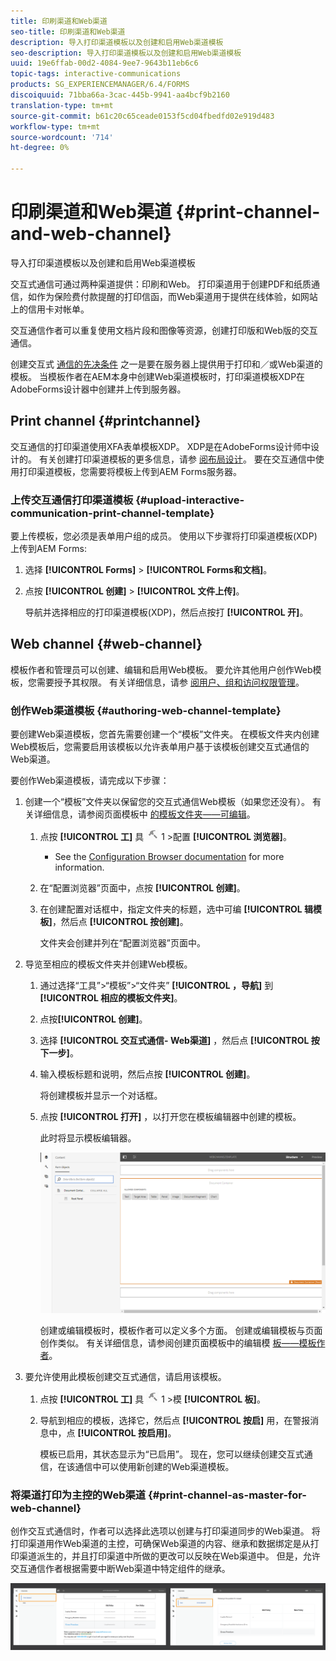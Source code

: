 ```yaml
---
title: 印刷渠道和Web渠道
seo-title: 印刷渠道和Web渠道
description: 导入打印渠道模板以及创建和启用Web渠道模板
seo-description: 导入打印渠道模板以及创建和启用Web渠道模板
uuid: 19e6ffab-00d2-4084-9ee7-9643b11eb6c6
topic-tags: interactive-communications
products: SG_EXPERIENCEMANAGER/6.4/FORMS
discoiquuid: 71bba66a-3cac-445b-9941-aa4bcf9b2160
translation-type: tm+mt
source-git-commit: b61c20c65ceade0153f5cd04fbedfd02e919d483
workflow-type: tm+mt
source-wordcount: '714'
ht-degree: 0%

---
```



# 印刷渠道和Web渠道 {#print-channel-and-web-channel}

导入打印渠道模板以及创建和启用Web渠道模板

交互式通信可通过两种渠道提供：印刷和Web。 打印渠道用于创建PDF和纸质通信，如作为保险费付款提醒的打印信函，而Web渠道用于提供在线体验，如网站上的信用卡对帐单。

交互通信作者可以重复使用文档片段和图像等资源，创建打印版和Web版的交互通信。

创建交互式 [通信的先决条件](/help/forms/using/create-interactive-communication.md) 之一是要在服务器上提供用于打印和／或Web渠道的模板。 当模板作者在AEM本身中创建Web渠道模板时，打印渠道模板XDP在AdobeForms设计器中创建并上传到服务器。

## Print channel {#printchannel}

交互通信的打印渠道使用XFA表单模板XDP。 XDP是在AdobeForms设计师中设计的。 有关创建打印渠道模板的更多信息，请参 [阅布局设计](/help/forms/using/layout-design-details.md)。 要在交互通信中使用打印渠道模板，您需要将模板上传到AEM Forms服务器。

### 上传交互通信打印渠道模板 {#upload-interactive-communication-print-channel-template}

要上传模板，您必须是表单用户组的成员。 使用以下步骤将打印渠道模板(XDP)上传到AEM Forms:

1. 选择 **[!UICONTROL Forms]** > **[!UICONTROL Forms和文档]**。

1. 点按 **[!UICONTROL 创建]** > **[!UICONTROL 文件上传]**。

   导航并选择相应的打印渠道模板(XDP)，然后点按打 **[!UICONTROL 开]**。

## Web channel {#web-channel}

模板作者和管理员可以创建、编辑和启用Web模板。 要允许其他用户创作Web模板，您需要授予其权限。 有关详细信息，请参 [阅用户、组和访问权限管理](/help/sites-administering/user-group-ac-admin.md)。

### 创作Web渠道模板 {#authoring-web-channel-template}

要创建Web渠道模板，您首先需要创建一个“模板”文件夹。 在模板文件夹内创建Web模板后，您需要启用该模板以允许表单用户基于该模板创建交互式通信的Web渠道。

要创作Web渠道模板，请完成以下步骤：

1. 创建一个“模板”文件夹以保留您的交互式通信Web模板（如果您还没有）。 有关详细信息，请参阅页面模板中 [的模板文件夹——可编辑](/help/sites-developing/page-templates-editable.md)。

   1. 点按 **[!UICONTROL 工]** 具 ![-](assets/tools-1.png) 1 >配置 **[!UICONTROL 浏览器]**。
      * See the [Configuration Browser documentation](/help/sites-administering/configurations.md) for more information.
   1. 在“配置浏览器”页面中，点按 **[!UICONTROL 创建]**。
   1. 在创建配置对话框中，指定文件夹的标题，选中可编 **[!UICONTROL 辑模板]**，然后点 **[!UICONTROL 按创建]**。

      文件夹会创建并列在“配置浏览器”页面中。

1. 导览至相应的模板文件夹并创建Web模板。

   1. 通过选择“工具”>“模板”>“文件夹” **[!UICONTROL ，导航]** 到 **[!UICONTROL 相应的模板文件夹]**。
   1. 点按&#x200B;**[!UICONTROL 创建]**。
   1. 选择 **[!UICONTROL 交互式通信- Web渠道]** ，然后点 **[!UICONTROL 按下一步]**。
   1. 输入模板标题和说明，然后点按 **[!UICONTROL 创建]**。

      将创建模板并显示一个对话框。

   1. 点按 **[!UICONTROL 打开]** ，以打开您在模板编辑器中创建的模板。

      此时将显示模板编辑器。

      ![webchannel模板](assets/webchanneltemplate.png)

      创建或编辑模板时，模板作者可以定义多个方面。 创建或编辑模板与页面创作类似。 有关详细信息，请参阅创建页面模板中的编辑模 [板——模板作者](/help/sites-authoring/templates.md)。

1. 要允许使用此模板创建交互式通信，请启用该模板。

   1. 点按 **[!UICONTROL 工]** 具 ![-](assets/tools-1.png) 1 >模 **[!UICONTROL 板]**。
   1. 导航到相应的模板，选择它，然后点 **[!UICONTROL 按启]** 用，在警报消息中，点 **[!UICONTROL 按启用]**。

      模板已启用，其状态显示为“已启用”。 现在，您可以继续创建交互式通信，在该通信中可以使用新创建的Web渠道模板。

### 将渠道打印为主控的Web渠道 {#print-channel-as-master-for-web-channel}

创作交互式通信时，作者可以选择此选项以创建与打印渠道同步的Web渠道。 将打印渠道用作Web渠道的主控，可确保Web渠道的内容、继承和数据绑定是从打印渠道派生的，并且打印渠道中所做的更改可以反映在Web渠道中。 但是，允许交互通信作者根据需要中断Web渠道中特定组件的继承。

![printweb_2-2](assets/printweb_2-2.png)


